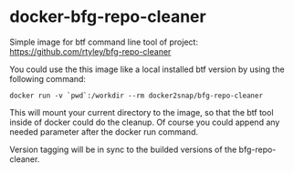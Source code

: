 # docker-bfg-repo-cleaner
Simple image for btf command line tool of project: https://github.com/rtyley/bfg-repo-cleaner

You could use the this image like a local installed btf version by using the following command:
```
docker run -v `pwd`:/workdir --rm docker2snap/bfg-repo-cleaner
```

This will mount your current directory to the image, so that the btf tool inside of docker could do the cleanup.
Of course you could append any needed parameter after the docker run command.

Version tagging will be in sync to the builded versions of the bfg-repo-cleaner.
